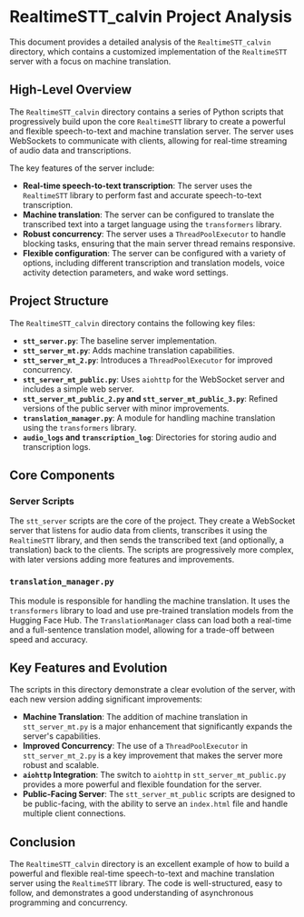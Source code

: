 # RealtimeSTT_calvin Project Analysis

This document provides a detailed analysis of the `RealtimeSTT_calvin` directory, which contains a customized implementation of the `RealtimeSTT` server with a focus on machine translation.

## High-Level Overview

The `RealtimeSTT_calvin` directory contains a series of Python scripts that progressively build upon the core `RealtimeSTT` library to create a powerful and flexible speech-to-text and machine translation server. The server uses WebSockets to communicate with clients, allowing for real-time streaming of audio data and transcriptions.

The key features of the server include:

*   **Real-time speech-to-text transcription**: The server uses the `RealtimeSTT` library to perform fast and accurate speech-to-text transcription.
*   **Machine translation**: The server can be configured to translate the transcribed text into a target language using the `transformers` library.
*   **Robust concurrency**: The server uses a `ThreadPoolExecutor` to handle blocking tasks, ensuring that the main server thread remains responsive.
*   **Flexible configuration**: The server can be configured with a variety of options, including different transcription and translation models, voice activity detection parameters, and wake word settings.

## Project Structure

The `RealtimeSTT_calvin` directory contains the following key files:

*   **`stt_server.py`**: The baseline server implementation.
*   **`stt_server_mt.py`**: Adds machine translation capabilities.
*   **`stt_server_mt_2.py`**: Introduces a `ThreadPoolExecutor` for improved concurrency.
*   **`stt_server_mt_public.py`**: Uses `aiohttp` for the WebSocket server and includes a simple web server.
*   **`stt_server_mt_public_2.py` and `stt_server_mt_public_3.py`**: Refined versions of the public server with minor improvements.
*   **`translation_manager.py`**: A module for handling machine translation using the `transformers` library.
*   **`audio_logs` and `transcription_log`**: Directories for storing audio and transcription logs.

## Core Components

### Server Scripts

The `stt_server` scripts are the core of the project. They create a WebSocket server that listens for audio data from clients, transcribes it using the `RealtimeSTT` library, and then sends the transcribed text (and optionally, a translation) back to the clients. The scripts are progressively more complex, with later versions adding more features and improvements.

### `translation_manager.py`

This module is responsible for handling the machine translation. It uses the `transformers` library to load and use pre-trained translation models from the Hugging Face Hub. The `TranslationManager` class can load both a real-time and a full-sentence translation model, allowing for a trade-off between speed and accuracy.

## Key Features and Evolution

The scripts in this directory demonstrate a clear evolution of the server, with each new version adding significant improvements:

*   **Machine Translation**: The addition of machine translation in `stt_server_mt.py` is a major enhancement that significantly expands the server's capabilities.
*   **Improved Concurrency**: The use of a `ThreadPoolExecutor` in `stt_server_mt_2.py` is a key improvement that makes the server more robust and scalable.
*   **`aiohttp` Integration**: The switch to `aiohttp` in `stt_server_mt_public.py` provides a more powerful and flexible foundation for the server.
*   **Public-Facing Server**: The `stt_server_mt_public` scripts are designed to be public-facing, with the ability to serve an `index.html` file and handle multiple client connections.

## Conclusion

The `RealtimeSTT_calvin` directory is an excellent example of how to build a powerful and flexible real-time speech-to-text and machine translation server using the `RealtimeSTT` library. The code is well-structured, easy to follow, and demonstrates a good understanding of asynchronous programming and concurrency.